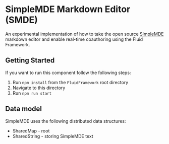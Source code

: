# SimpleMDE Markdown Editor (SMDE)

An experimental implementation of how to take the open source [SimpleMDE](https://simplemde.com/) markdown editor and
enable real-time coauthoring using the Fluid Framework.

## Getting Started

If you want to run this component follow the following steps:

1. Run `npm install` from the `FluidFramework` root directory
2. Navigate to this directory
3. Run `npm run start`

## Data model

SimpleMDE uses the following distributed data structures:

- SharedMap - root
- SharedString - storing SimpleMDE text
